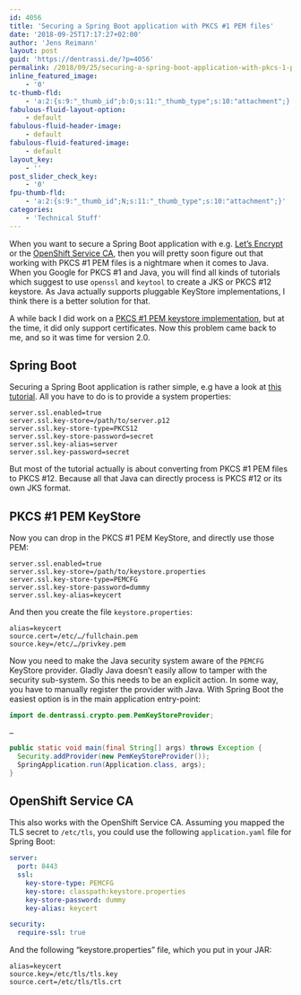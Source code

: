 ```yaml
---
id: 4056
title: 'Securing a Spring Boot application with PKCS #1 PEM files'
date: '2018-09-25T17:17:27+02:00'
author: 'Jens Reimann'
layout: post
guid: 'https://dentrassi.de/?p=4056'
permalink: /2018/09/25/securing-a-spring-boot-application-with-pkcs-1-pem-files/
inline_featured_image:
    - '0'
tc-thumb-fld:
    - 'a:2:{s:9:"_thumb_id";b:0;s:11:"_thumb_type";s:10:"attachment";}'
fabulous-fluid-layout-option:
    - default
fabulous-fluid-header-image:
    - default
fabulous-fluid-featured-image:
    - default
layout_key:
    - ''
post_slider_check_key:
    - '0'
fpu-thumb-fld:
    - 'a:2:{s:9:"_thumb_id";N;s:11:"_thumb_type";s:10:"attachment";}'
categories:
    - 'Technical Stuff'
---
```


When you want to secure a Spring Boot application with e.g. [Let’s Encrypt](https://letsencrypt.org/) or the [OpenShift Service CA](https://docs.openshift.com/container-platform/3.10/dev_guide/secrets.html#service-serving-certificate-secrets), then you will pretty soon figure out that working with PKCS #1 PEM files is a nightmare when it comes to Java. When you Google for PKCS #1 and Java, you will find all kinds of tutorials which suggest to use `openssl` and `keytool` to create a JKS or PKCS #12 keystore. As Java actually supports pluggable KeyStore implementations, I think there is a better solution for that.

<!-- more -->

A while back I did work on a [PKCS #1 PEM keystore implementation](https://dentrassi.de/2018/05/18/pem-encoded-x-509-certificates-java/), but at the time, it did only support certificates. Now this problem came back to me, and so it was time for version 2.0.

## Spring Boot

Securing a Spring Boot application is rather simple, e.g have a look at [this tutorial](https://dzone.com/articles/spring-boot-secured-by-lets-encrypt). All you have to do is to provide a system properties:

```
server.ssl.enabled=true
server.ssl.key-store=/path/to/server.p12
server.ssl.key-store-type=PKCS12
server.ssl.key-store-password=secret
server.ssl.key-alias=server
server.ssl.key-password=secret
```

But most of the tutorial actually is about converting from PKCS #1 PEM files to PKCS #12. Because all that Java can directly process is PKCS #12 or its own JKS format.

## PKCS #1 PEM KeyStore

Now you can drop in the PKCS #1 PEM KeyStore, and directly use those PEM:

```
server.ssl.enabled=true
server.ssl.key-store=/path/to/keystore.properties
server.ssl.key-store-type=PEMCFG
server.ssl.key-store-password=dummy
server.ssl.key-alias=keycert
```

And then you create the file `keystore.properties`:

```
alias=keycert
source.cert=/etc/…/fullchain.pem
source.key=/etc/…/privkey.pem
```

Now you need to make the Java security system aware of the `PEMCFG` KeyStore provider. Gladly Java doesn’t easily allow to tamper with the security sub-system. So this needs to be an explicit action. In some way, you have to manually register the provider with Java. With Spring Boot the easiest option is in the main application entry-point:

```java
import de.dentrassi.crypto.pem.PemKeyStoreProvider;

…

public static void main(final String[] args) throws Exception {
  Security.addProvider(new PemKeyStoreProvider());
  SpringApplication.run(Application.class, args);
}

```

## OpenShift Service CA

This also works with the OpenShift Service CA. Assuming you mapped the TLS secret to `/etc/tls`, you could use the following `application.yaml` file for Spring Boot:

```yaml
server:
  port: 8443
  ssl:
    key-store-type: PEMCFG
    key-store: classpath:keystore.properties
    key-store-password: dummy
    key-alias: keycert

security:
  require-ssl: true
```

And the following “keystore.properties” file, which you put in your JAR:

```
alias=keycert
source.key=/etc/tls/tls.key
source.cert=/etc/tls/tls.crt
```
